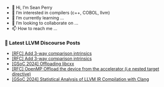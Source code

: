 - 👋 Hi, I’m Sean Perry
- 👀 I’m interested in compilers (c++, COBOL, llvm)
- 🌱 I’m currently learning ...
- 💞️ I’m looking to collaborate on ...
- 📫 How to reach me ...

<!---
s66perry/s66perry is a ✨ special ✨ repository because its `README.md` (this file) appears on your GitHub profile.
You can click the Preview link to take a look at your changes.
--->
### 📕 Latest LLVM Discourse Posts

<!-- DISCOURSE-LLVM:START -->
- [[RFC] Add 3-way comparison intrinsics](https://discourse.llvm.org/t/rfc-add-3-way-comparison-intrinsics/76685#post_16)
- [[RFC] Add 3-way comparison intrinsics](https://discourse.llvm.org/t/rfc-add-3-way-comparison-intrinsics/76685#post_15)
- [[GSoC 2024] Offloading libcxx](https://discourse.llvm.org/t/gsoc-2024-offloading-libcxx/77238#post_5)
- [[RFC] OpenMP Offload the device from the accelerator &lpar;i.e nested target directive&rpar;](https://discourse.llvm.org/t/rfc-openmp-offload-the-device-from-the-accelerator-i-e-nested-target-directive/77503#post_2)
- [[GSoC 2024] Statistical Analysis of LLVM IR Compilation with Clang](https://discourse.llvm.org/t/gsoc-2024-statistical-analysis-of-llvm-ir-compilation-with-clang/77532#post_2)
<!-- DISCOURSE-LLVM:END -->
